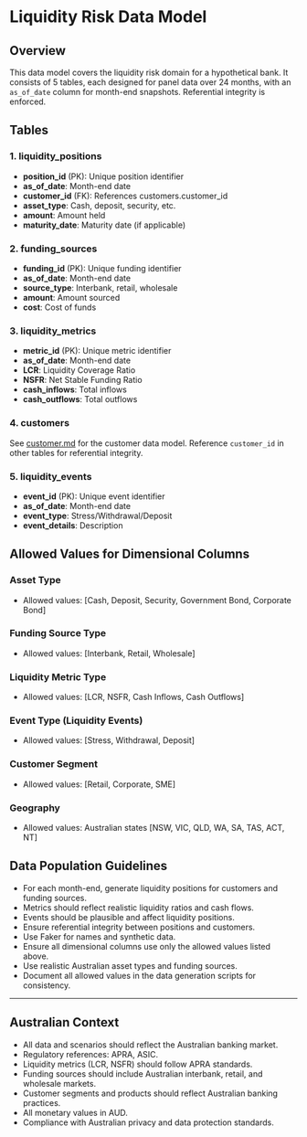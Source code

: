 # Liquidity Risk Data Model

## Overview
This data model covers the liquidity risk domain for a hypothetical bank. It consists of 5 tables, each designed for panel data over 24 months, with an `as_of_date` column for month-end snapshots. Referential integrity is enforced.

## Tables

### 1. liquidity_positions
- **position_id** (PK): Unique position identifier
- **as_of_date**: Month-end date
- **customer_id** (FK): References customers.customer_id
- **asset_type**: Cash, deposit, security, etc.
- **amount**: Amount held
- **maturity_date**: Maturity date (if applicable)

### 2. funding_sources
- **funding_id** (PK): Unique funding identifier
- **as_of_date**: Month-end date
- **source_type**: Interbank, retail, wholesale
- **amount**: Amount sourced
- **cost**: Cost of funds

### 3. liquidity_metrics
- **metric_id** (PK): Unique metric identifier
- **as_of_date**: Month-end date
- **LCR**: Liquidity Coverage Ratio
- **NSFR**: Net Stable Funding Ratio
- **cash_inflows**: Total inflows
- **cash_outflows**: Total outflows


### 4. customers
See [customer.md](./customer.md) for the customer data model. Reference `customer_id` in other tables for referential integrity.

### 5. liquidity_events
- **event_id** (PK): Unique event identifier
- **as_of_date**: Month-end date
- **event_type**: Stress/Withdrawal/Deposit
- **event_details**: Description

## Allowed Values for Dimensional Columns

### Asset Type
- Allowed values: [Cash, Deposit, Security, Government Bond, Corporate Bond]

### Funding Source Type
- Allowed values: [Interbank, Retail, Wholesale]

### Liquidity Metric Type
- Allowed values: [LCR, NSFR, Cash Inflows, Cash Outflows]

### Event Type (Liquidity Events)
- Allowed values: [Stress, Withdrawal, Deposit]

### Customer Segment
- Allowed values: [Retail, Corporate, SME]

### Geography
- Allowed values: Australian states [NSW, VIC, QLD, WA, SA, TAS, ACT, NT]

## Data Population Guidelines
- For each month-end, generate liquidity positions for customers and funding sources.
- Metrics should reflect realistic liquidity ratios and cash flows.
- Events should be plausible and affect liquidity positions.
- Ensure referential integrity between positions and customers.
- Use Faker for names and synthetic data.
- Ensure all dimensional columns use only the allowed values listed above.
- Use realistic Australian asset types and funding sources.
- Document all allowed values in the data generation scripts for consistency.

---

## Australian Context
- All data and scenarios should reflect the Australian banking market.
- Regulatory references: APRA, ASIC.
- Liquidity metrics (LCR, NSFR) should follow APRA standards.
- Funding sources should include Australian interbank, retail, and wholesale markets.
- Customer segments and products should reflect Australian banking practices.
- All monetary values in AUD.
- Compliance with Australian privacy and data protection standards.
